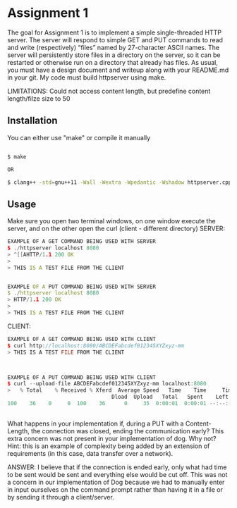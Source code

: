 # Assignment 1

The goal for Assignment 1 is to implement a simple single-threaded HTTP server. The server will respond to simple GET and PUT commands to read and write (respectively) “files” named by 27-character ASCII names. The server will persistently store files in a directory on the server, so it can be restarted or otherwise run on a directory that already has files. As usual, you must have a design document and writeup along with your README.md in your git. My code must build httpserver using make.

LIMITATIONS: Could not access content length, but predefine content length/filze size to 50

## Installation

You can either use "make" or compile it manually

```bash

$ make

OR

$ clang++ -std=gnu++11 -Wall -Wextra -Wpedantic -Wshadow httpserver.cpp -o httpserver
```

## Usage

Make sure you open two terminal windows, on one window execute the server, and on the other open the curl (client - different directory)
SERVER: 
```c++
EXAMPLE OF A GET COMMAND BEING USED WITH SERVER
$ ./httpserver localhost 8080
> ^[[AHTTP/1.1 200 OK
>
> THIS IS A TEST FILE FROM THE CLIENT


EXAMPLE OF A PUT COMMAND BEING USED WITH SERVER
$ ./httpserver localhost 8080
> HTTP/1.1 200 OK
>
> THIS IS A TEST FILE FROM THE CLIENT

```

CLIENT: 
```c++
EXAMPLE OF A GET COMMAND BEING USED WITH CLIENT
$ curl http://localhost:8080/ABCDEFabcdef012345XYZxyz-mm
> THIS IS A TEST FILE FROM THE CLIENT



EXAMPLE OF A PUT COMMAND BEING USED WITH CLIENT
$ curl --upload-file ABCDEFabcdef012345XYZxyz-mm localhost:8080
>   % Total    % Received % Xferd  Average Speed   Time    Time     Time  Current
                                 Dload  Upload   Total   Spent    Left  Speed
100    36    0     0  100    36      0     35  0:00:01  0:00:01 --:--:--    35  
  
```

What happens in your implementation if, during a PUT with a Content-Length, the connection was closed, ending the communication early? This extra concern was not present in your implementation of dog. Why not? Hint: this is an example of complexity being added by an extension of requirements (in this case, data transfer over a network).


ANSWER: I believe that if the connection is ended early, only what had time to be sent would be sent and everything else would be cut off. This was not a concern in our implementation of Dog because we had to manually enter in input ourselves on the command prompt rather than having it in a file or by sending it through a client/server.

